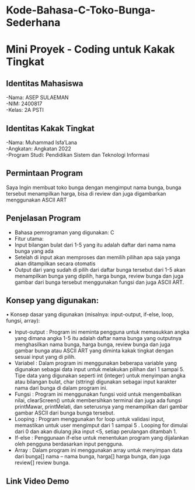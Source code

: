 # Kode-Bahasa-C-Toko-Bunga-Sederhana

# Mini Proyek - Coding untuk Kakak Tingkat

## Identitas Mahasiswa 
-Nama: ASEP SULAEMAN   
-NIM: 2400817   
-Kelas: 2A PSTI
## Identitas Kakak Tingkat 
-Nama: Muhammad Isfa’Lana  
-Angkatan: Angkatan 2022   
-Program Studi: Pendidikan Sistem dan Teknologi Informasi

## Permintaan Program 
Saya Ingin membuat toko bunga dengan mengimput nama bunga, bunga tersebut menampilkan harga, bisa di review dan juga digambarkan menggunakan ASCII ART

## Penjelasan Program 
- Bahasa pemrograman yang digunakan: C
- Fitur utama:
- Input bilangan bulat dari 1-5 yang itu adalah daftar dari nama nama bunga yang ada
- Setelah di input akan memproses dan memilih pilihan apa saja yanga akan ditampilkan secara otomatis
- Output dari yang sudah di pilih dari daftar bunga tersebut dari 1-5 akan menampilkan bunga yang dipilih, harga bunga, review bunga dan juga gambar dari bunga tersebut menggunakan fungsi dan juga ASCII ART.

## Konsep yang digunakan: 
•	Konsep dasar yang digunakan (misalnya: input-output, if-else, loop, fungsi, array):
-	Input-output : Program ini meminta pengguna untuk memasukkan angka yang dimana angka 1-5 itu adalah daftar nama bunga yang outputnya menghasilkan nama bunga, harga bunga, review bunga dan juga gambar bunga atau ASCII ART yang diminta kakak tingkat dengan sesuai input yang di pilih.
-	Variabel : Dalam program ini menggunakan beberapa variable yang digunakan sebagai data input untuk melakukan pilihan dari 1 sampai 5. Tipe data yang digunakan seperti int (integer) untuk menyimpan angka atau bilangan bulat, char (sttring) digunakan sebagai input karakter nama dari bunga di dalam program ini.
-	Fungsi : Program ini menggunakan fungsi void untuk mengembalikan nilai, clearScreen() untuk membersihkan terminal dan juga ada fungsi printMawar, printMelati, dan seterusnya yang menampilkan dari gambar gambar ASCII dari bunga bunga tersebut.
-	Looping : Program menggunakan for loop untuk validasi input, memastikan untuk user mengimput dari 1 sampai 5 . Looping for dimulai dari 0 dan akan diulang jika input <5, setiap perulangan ditambah 1.
-	If-else : Penggunaan if-else untuk menentukan program yang dijalankan oleh pengguna berdasarkan input pengguna.
-	Array :  Dalam program ini menggunakan array untuk menyimpan data dari bunga[] nama – nama bunga, harga[] harga bunga, dan juga review[] review bunga.

## Link Video Demo

